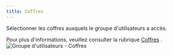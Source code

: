 ```yaml
---
title: Coffres
---
```

Sélectionner les coffres auxquels le groupe d'utilisateurs a accès.  

Pour plus d'informations, veuillez consulter la rubrique [Coffres](WebInterface_Vaults) .  
![Groupe d'utilisateurs - Coffres](/img/fr/server/ServerOp8030.png) 

